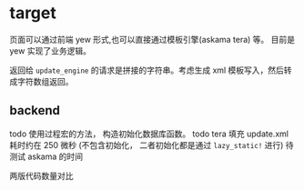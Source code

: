 # target

页面可以通过前端 yew 形式,也可以直接通过模板引擎(askama tera) 等。
目前是 yew 实现了业务逻辑。

返回给 `update_engine` 的请求是拼接的字符串。考虑生成 xml 模板写入，然后转成字符数组返回。

## backend

todo 使用过程宏的方法， 构造初始化数据库函数。
todo tera 填充 update.xml 耗时约在 250 微秒 (不包含初始化， 二者初始化都是通过 `lazy_static!` 进行)
待测试 askama 的时间

两版代码数量对比
